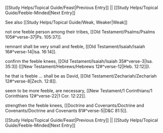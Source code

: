[[Study Helps/Topical Guide/Feast|Previous Entry]]  ||  [[Study Helps/Topical Guide/Feeble-Minded|Next Entry]]

 See also [[Study Helps/Topical Guide/Weak, Weaker|Weak]]

 not one feeble person among their tribes, [[Old Testament/Psalms/Psalms 105#^verse-37|Ps. 105:37]].

 remnant shall be very small and feeble, [[Old Testament/Isaiah/Isaiah 16#^verse-14|Isa. 16:14]].

 confirm the feeble knees, [[Old Testament/Isaiah/Isaiah 35#^verse-3|Isa. 35:3]] ([[New Testament/Hebrews/Hebrews 12#^verse-12|Heb. 12:12]]).

 he that is feeble ... shall be as David, [[Old Testament/Zechariah/Zechariah 12#^verse-8|Zech. 12:8]].

 seem to be more feeble, are necessary, [[New Testament/1 Corinthians/1 Corinthians 12#^verse-22|1 Cor. 12:22]].

 strengthen the feeble knees, [[Doctrine and Covenants/Doctrine and Covenants/Doctrine and Covenants 81#^verse-5|D&C 81:5]].

[[Study Helps/Topical Guide/Feast|Previous Entry]]  ||  [[Study Helps/Topical Guide/Feeble-Minded|Next Entry]]